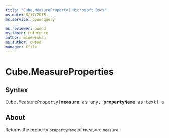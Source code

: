 ```yaml
---
title: "Cube.MeasureProperty| Microsoft Docs"
ms.date: 8/17/2018
ms.service: powerquery

ms.reviewer: owend
ms.topic: reference
author: minewiskan
ms.author: owend
manager: kfile
---
```

# Cube.MeasureProperties

## Syntax

<pre>
Cube.MeasureProperty(<b>measure</b> as any, <b>propertyName</b> as text) as any
</pre>
  
## About  
Returns the property `propertyName` of measure `measure`.
